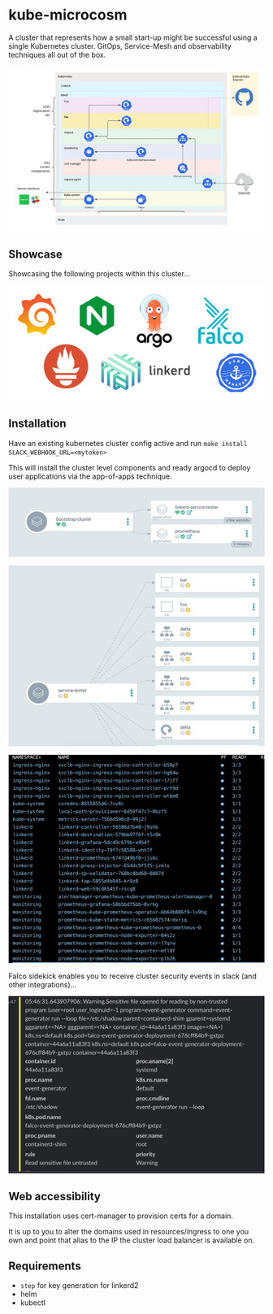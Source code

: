 # kube-microcosm

A cluster that represents how a small start-up might be successful using a single Kubernetes cluster.
GitOps, Service-Mesh and observability techniques all out of the box.

![](images/diagram.png)

## Showcase

Showcasing the following projects within this cluster...

![](images/projects.png)

## Installation

Have an existing kubernetes cluster config active and run `make install SLACK_WEBHOOK_URL=<mytoken>`

This will install the cluster level components and ready argocd to deploy user applications via the app-of-apps technique.

![](images/1.png)

![](images/2.png)

![](images/3.png)

Falco sidekick enables you to receive cluster security events in slack (and other integrations)...

![](images/falco.png)

## Web accessibility

This installation uses cert-manager to provision certs for a domain.

It is up to you to alter the domains used in resources/ingress to one you own and point that alias to the IP the cluster load balancer is available on.


## Requirements 

- `step` for key generation for linkerd2
- helm 
- kubectl
